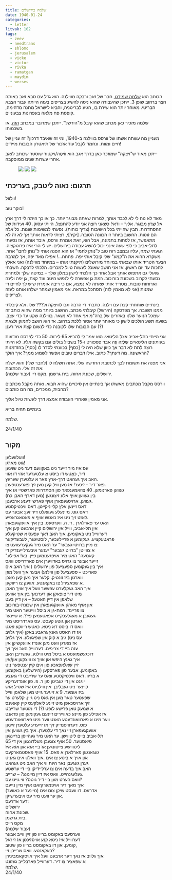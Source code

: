```yaml
---
title: שלמה בירושלים
date: 1940-01-24
categories:
  - letter
litvak: 102
tags:
  - zeev
  - needtrans
  - shlomo
  - jerusalem
  - vicke
  - victor
  - rivka
  - ramatgan
  - maydim
  - werses
---
```


הכותב הוא [שלמה שמידט](https://photos.app.goo.gl/czaBMuwosehh2KYc7),
חבר של זאב ורבקה מווילנה.
הוא גדל עם סבא זאב באותה חצר ברחוב שופן 3.
ייתכן שהעבודה שהוא ניסה להשיג בצריפים בעזה הייתה עבור הצבא הבריטי.
מאוחר יותר הוא שירת בו, הגיע לבריטניה, והביא לישראל מתנה מדהימה,
קופסת פח מלאה בעפרונות צבעוניים.

שלמה מזכיר כאן מכתב שהוא קיבל מ"הירשל".
ייתכן שמדובר במכתב [הזה](https://dankenigsberg.github.io/pupko-papers/letter/1940/06/01/hirsch-porudominski/), או בשכמותו.

מעניין מה עשתה אשתו של וורסס בווילנה ב-1940, ומי זה שאיבד דרכון?
זה עניין של חיים ומוות.
ונחמד לקבל עוד אזכור של תיאטרון הבובות מיידים!

ייתכן מאוד ש"ויצקה" שמוזכר כאן בדרך אגב הוא ווֹיטֶה/ויקטור שוסטר שכותב
לזאב אחרי עשרות שנים ממוסקבה.

<figure class="half">
    <a  href="/pupko-papers/assets/images/1940-01-24-shlomo-1.jpg">
    <img src="/pupko-papers/assets/images/1940-01-24-shlomo-1.jpg"></a>
    <a  href="/pupko-papers/assets/images/1940-01-24-shlomo-2.jpg">
    <img src="/pupko-papers/assets/images/1940-01-24-shlomo-2.jpg"></a>
    <a  href="/pupko-papers/assets/images/1940-01-24-shlomo-3.jpg">
    <img src="/pupko-papers/assets/images/1940-01-24-shlomo-3.jpg"></a>
</figure>

## תרגום: נאוה ליטבק, בעריכתי

וולוול!

בוקר טוב!

מאד לא נוח לי לא לכבד אותך, למרות שאתה מבוגר יותר. כך או כך היתה לי דרך ארץ אל שֶרֶץ
מבוגר. אליך – ודאי! כשאני רוצה אני יודע להתנצל. הייתי עסוק. 40 ועידות של ההסתדרות. תבין
שהייתי בכל הישיבות (צריך כוחות). נסעתי למשימות שונות.
כל אלה הם זוטות. החשוב ביותר זו הכוונה הטובה. [יקיר]י, רציתי לראות אותך אך לא זה לא
מתאפשר, אז לפחות בתמונה, אבל הוא, זאת אומרת וורסס, איבד אותה, אז נסעתי לתל-אביב כי
לפי שעה אינני יכול להשיג עבודה בירושלים. יש לי הרי איזו פרוטקציה. הגעתי שמח, עליז ובמצב
רוח טוב ל"נותן לחמי" אז הוא הפנה אותי ל"נותן לחם" אחר. משקרא ההוא את ה"קמע" שלי קיבל
אותי יפה. פחחח...! אפילו מאד יפה, אך למרבה הצער הטריד אותו שבאתי במיוחד מירושלים
(תיקנתי אותו – במיוחד מווילנה) ואני אאלץ לחכות עד יום ראשון. אז אני חושב שאוכל לעשות טיול
למכרים. הלכתי לרבקה. חשבתי שאולי גם אתפוש אותך אבל אחר כך הלכתי לישון במלון שלך –
במיטה שלך ולמחרת נסעתי לקרוב בשכונת בורוכוב. רמת גן אפשרה לי לנפוש היטב עוד
קצת, גן יפה ולינה וארוחות טובות. מטריד אותי שאתה לא נמצא, אם כי ריבה אומרת שיש לך
לחיים די שמנות (אני לא מאמין לזה) תסתכל במראה. אני מאמין שמחר ישלחו אותנו לעזה לצריפים.

בינתיים שוחחתי קצת עם וילנה. כתבתי די הרבה וגם לוויצקה ול??? שלו. ולא קיבלתי ממנו
תשובה. אך מפרסקה (הירשל) קיבלתי מכתב. החשוב ביותר ממה שהוא כותב זה שמכל הנוער שלנו
באזורים של ברה"מ אף אחד לא נשאר. בווילנה שקט עד כדי עצב. בשעה תשע הולכים לישון כי
מאוחר יותר אסור ללכת ברחוב. אז הוא חושב לחמוק ולצאת עם הבובות שלו לקובנה כדי לנשום
קצת אויר רענן (?)

אני הייתי בתל-אביב אצל הליטאי. הוא אמר לי להביא 65 לירות. 50 כדי לפרסם מודעות בעיתונים
הליטאיים שֶלְזֶה וְזֶה אבד פספורט ו-15 בשביל בולים וגם בקשה אליו. לא הייתי רוצה לתת לא דבר
אך  כיוון שלא היה לי [כסף] בכוונתי לסדר לו [כסף] בהזדמנות הראשונה. מה דעתך? כתוב.
אילו דברים טובים אפשר לשמוע ממך? איך הולך?

אני מפנה את תשומת לבך לכתובת החדשה שלי. אתה תשלח לו (לחבר שלי) והוא ישלח את זה אלי.
הכתובת:  
ירושלים, שכונת אחוה. בית גרשמן .מקס ריי (עבור שלמה).  

וורסס מקבל מכתבים מאשתו אך בינתיים אין סיכויים שהיא תבוא. ואתה מקבל מכתבים מהבית, 
ממכרים, מה הם כותבים?

אני מאמין שאחרי העבודה אמצא דרך לעשות טיול אליך.

בינתיים תהיה בריא

שלמה.

24/1/40

## מקור

וועלוועלען!  
גוט מאׇרגן!  
עס איז מיר זייער ניט באקוועם דער ניט שוינען  
דיר, כאׇטש דו ביסט אַ עלטערער אזוי דו אזוי  
האב איך געהאט דרך-ארץ פאר א עלטערן שערעץ.  
פאר דיר - זיכער! אז מען וויל קען מען זיך פארענטפערן.  
געווען פארנומען. 40 צוזאמענפאר פון הסתדרות פארשטיי אז איך  
בין געווען אויף אלע זיצונגען (מען דארף האבן כח)  
געווען. ארויסגעפארן אויף פארשיידענע ארבעטן.  
דאס זײנען אלץ קלייניקייטן. דאס וויכטיקסטע  
דאס גוט. מיינעלע געוואלט דיר זען: אבער עס  
לאזט זיך ניט איז כאטש אויף א פאטאגראפיע.  
האט ער פארלארן . ד. ה. ווערסעס. בין איך אוועקגעפארן  
אין תל-אביב, ווײל אין ירושלים קיין ארבעט קען איך  
דערווײל ניט באקומען. איך האב דאך עפעס א שטיקעלע  
פראטעקציע. געקומען א פרײלעכער, לוסטיגער, לעבעדיקער  
צו מײן ברויט-געבער" ער האט מיר געקערעוועט צו  
 א צווײטן "ברויט געבער"  יענער איבערלייענדיק די  
"קאמעה" האט מיר אויפגענומען פיין. בא! אפילע  
 זייער אבער צו גרויס באדויערן אים פארדריסט וואס  
איך בין געקומען ספעציעל פון ירושלים ( איך האב אים  
פאריכט – ספעציעל פון ווילנע) אבער איך וועל מוזן  
ווארטן ביז זונטיק. קלער איך מען קען מאכן  
א שפאצירל צו באקאנטע. אוועק צו ריווקען.  
איך האב געקלערט עפשער וועל איך אויך האבן  
מיט דיר צופאקן און דערנאך בין איך אוועק  
שלאפן אין דײן האטעל – אין דײן בעט  
און אויף מארגן אוועקגעפארן אין שכונת-בורוכוב  
צו פרײנד. רמת-גן א ביסל ווײטער האט מיר  
געגעבן א מעגלעכקײט אפאטעמען פײ?. א שיינער  
גארטן און גוטע קעסט. עס פארדריסט מיר  
וואס דו ביסט דא ניטא. כאטש ריווקע זאגט  
אז דו האסט גאנץ גראבע באקן (איך גלויב  
עס ניט) גיב א קוק אין שפיגעלע. איך גלויב  
אז מארגן וועט מען אונדז אוועקשיקן אין  
עזה בײ די צריפים. דערווײל האב איך זיך  
דוכגעשמועסט א ביסל מיט ווילנע. געשריבן האב  
איך גאנץ היפש און אויך צו וויצקען און/אין  
זײן שאלאפאכע פון אים קײן ענטפער ניט  
באקומען. אבער פון פארסקען (הירשלען) באקומען  
א בריוו. דאס וויכטיקסטע וואס ער שרײבט די גאנצע  
יוגנט אין די געביטן פון ר. פ. פון אונדזעריקע  
קײנער ניט געבליבן. אין ווילניוס איז שטיל אזש  
ביז אומעד. 9 א זייגער גייט מען שלאפן ווײל  
שפעטער טאר מען אין גאס ניט גיין. קלערט ער  
זיך ארויסכאפן מיט זײנע ליאלקעס קײן קאאינס  
א שמעק טאן פרישע לופט (?) די מוטער שרײבט  
אז אפילע פון מײנע כאוויירים זײנעם געקומען פון פראנט  
ווער מיט א פארוואונדעטע האנט ווער מיט פארוואונדעטע  
פוס. דערוויסנדיק זיך אז זייערע עלטערן זײנען  
אוועקגעפארן זיי נאך די עלטערן. איך בין געווען אין  
תל-אביב בײם ליטווישן. ער האט מיר געהייסן בריינגען  
65 פיאסטער. 50 אויף צוגעבן מעלדונגען אין די  
ליטווישע צײטונגען אז בײ אזא און אזא איז  
געגאנגען פארלארן א פאס. 15 אויף פאסטמארקעס  
און אויך א ביטע צו אים .איך וואלט אים גאניט  
גערן געגעבן נאר היות ווי איך האב ניט געהאט  
האב איך בדעה אים צו ערליידיקן בײ די ערשטע  
געלעגנהײט. וואס איז דײן מיינונג? – שרײב.  
וואס הערט מען בײ דיר גוטס? ווי גייט עס?  
איך מאך דיר אויפמערקזאם אויף מײן נייעם  
אדרעס. דו וועסט שיקן צום אים (מײנער א כאווער)  
און ער וועט מיר עס איבערשיקן.  
דער אדרעס:  
ירושלים  
שכונת אחוה.  
בית גרשמן.  
מקס רייס  
(עבור שלמה)  
ווערסעס באקומט בריוו פון זײן ווײב אבער  
דערווײל איז ניטא קנע אויסזיכטן אז זי זאל  
קומען. און דו באקומסט בריוו פון שטוב,  
באקאנטע. וואס שרײבן זיי?  
איך גלויב אז נאך דער ארבעט וועל איך אויסקאמבינירן  
א שפאציר צו דיר. דערווײל פארבלײב געזונט  
שלמה.  
24/1/40  
